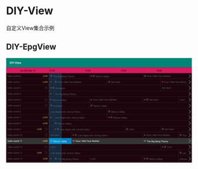 # DIY-View

自定义View集合示例

## DIY-EpgView

[![diy-epgview][diy-epgview]](https://github.com/VeiZhang/DIY-EpgView)



[diy-epgview]:https://github.com/VeiZhang/DIY-View/blob/master/images/diy-epgview.png?raw=true "DIY-EpgView"
